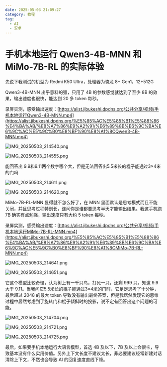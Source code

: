 ```yaml
---
date: 2025-05-03 21:09:27
category: 教程
tag: 
  - AI
  - 安卓
---
```


# 手机本地运行 Qwen3-4B-MNN 和MiMo-7B-RL 的实际体验

先说下我测试的机型为 Redmi K50 Ultra，处理器为骁龙 8+ Gen1，12+512G

Qwen3-4B-MNN 出乎意料的强，只用了 4B 的参数感觉就达到了至少 8B 的效果，输出速度也很快，能达到 20 多 token 每秒。

录屏实测，感受输出速度：[https://alist.jibukeshi.dpdns.org/公共分享/视频/手机本地运行Qwen3-4B-MNN.mp4](https://alist.jibukeshi.dpdns.org/%E5%85%AC%E5%85%B1%E5%88%86%E4%BA%AB/%E8%A7%86%E9%A2%91/%E6%89%8B%E6%9C%BA%E6%9C%AC%E5%9C%B0%E8%BF%90%E8%A1%8CQwen3-4B-MNN.mp4)

![IMG_20250503_214540.png](/assets/pictures/locally-run-qwen3-mimo-feelings/IMG_20250503_214540.png)

![IMG_20250503_214555.png](/assets/pictures/locally-run-qwen3-mimo-feelings/IMG_20250503_214555.png)

能回答出 9.9和9.11两个数字哪个大，但是无法回答出5.5米长的棍子能通过3×4米的门吗

![IMG_20250503_214611.png](/assets/pictures/locally-run-qwen3-mimo-feelings/IMG_20250503_214611.png)

![IMG_20250503_214620.png](/assets/pictures/locally-run-qwen3-mimo-feelings/IMG_20250503_214620.png)

MiMo-7B-RL-MNN 显得就不怎么好了，在 MNN 里面默认是思考模式而且不能关闭，并且思考过程特别长，连问你是谁都要思考半天才能输出结果。我这手机跑 7B 确实有点勉强，输出速度只有大约 5 token 每秒。

录屏实测，感受输出速度：[https://alist.jibukeshi.dpdns.org/公共分享/视频/手机本地运行MiMo-7B-RL-MNN.mp4](https://alist.jibukeshi.dpdns.org/%E5%85%AC%E5%85%B1%E5%88%86%E4%BA%AB/%E8%A7%86%E9%A2%91/%E6%89%8B%E6%9C%BA%E6%9C%AC%E5%9C%B0%E8%BF%90%E8%A1%8CMiMo-7B-RL-MNN.mp4)

![IMG_20250503_214641.png](/assets/pictures/locally-run-qwen3-mimo-feelings/IMG_20250503_214641.png)

![IMG_20250503_214651.png](/assets/pictures/locally-run-qwen3-mimo-feelings/IMG_20250503_214651.png)

它这个模型比较奇怪，认为树上有一千只鸟，打死一只，还剩 999 只。知道 9.9 大于 9.11。当我问它5.5米长的棍子能通过3×4米的门时，它足足思考了十分钟，最后超过 2048 的最大 token 导致没有输出最终答案，但是我居然发现它的思维过程中居然考虑到了旋转门和棍子倾斜时的投影，说不定有回答出这个问题的可能。

![IMG_20250503_214704.png](/assets/pictures/locally-run-qwen3-mimo-feelings/IMG_20250503_214704.png)

![IMG_20250503_214721.png](/assets/pictures/locally-run-qwen3-mimo-feelings/IMG_20250503_214721.png)

![IMG_20250503_214725.png](/assets/pictures/locally-run-qwen3-mimo-feelings/IMG_20250503_214725.png)

最后，如果要手机本地运行大语言模型，首选 4B 及以下，7B 及以上会很卡，导致基本没有什么实用价值。另外上下文长度不建议太长，非必要建议经常新建对话清除上下文，不然也会导致 AI 的回复速度直线下降。